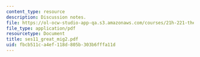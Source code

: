 ```yaml
---
content_type: resource
description: Discussion notes.
file: https://ol-ocw-studio-app-qa.s3.amazonaws.com/courses/21h-221-the-places-of-migration-in-united-states-history-fall-2006/fbcb511ca4ef118d805b303b6fffa11d_ses11_great_mig2.pdf
file_type: application/pdf
resourcetype: Document
title: ses11_great_mig2.pdf
uid: fbcb511c-a4ef-118d-805b-303b6fffa11d
---
```

